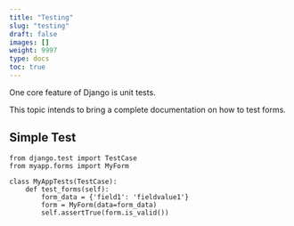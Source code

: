 ```yaml
---
title: "Testing"
slug: "testing"
draft: false
images: []
weight: 9997
type: docs
toc: true
---
```


One core feature of Django is unit tests.

This topic intends to bring a complete documentation on how to test forms.

## Simple Test
    from django.test import TestCase
    from myapp.forms import MyForm
    
    class MyAppTests(TestCase):
        def test_forms(self):
            form_data = {'field1': 'fieldvalue1'}
            form = MyForm(data=form_data)
            self.assertTrue(form.is_valid())


